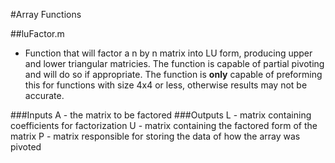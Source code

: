 #Array Functions

##luFactor.m
- Function that will factor a n by n matrix into LU form, producing upper and lower triangular matricies. The function is capable of partial pivoting and will do so if appropriate. The function is **only** capable of preforming this for functions with size 4x4 or less, otherwise results may not be accurate. 

###Inputs
A - the matrix to be factored 
###Outputs
L - matrix containing coefficients for factorization
U - matrix containing the factored form of the matrix
P - matrix responsible for storing the data of how the array was pivoted
